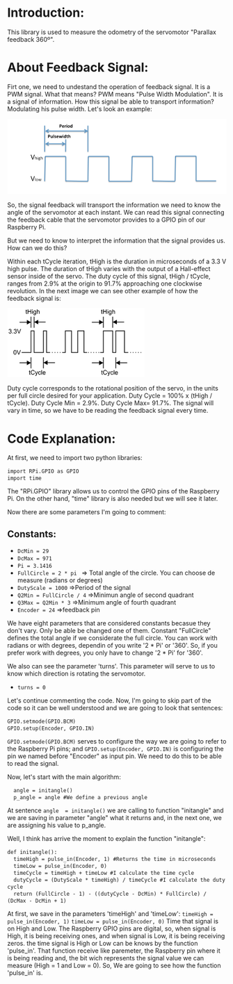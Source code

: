# Introduction:
  This library is used to measure the odometry of the servomotor "Parallax feedback 360º".
  
# About Feedback Signal:
   Firt one, we need to undestand the operation of feedback signal.
  It is a PWM signal. What that means? PWM means "Pulse Width Modulation". It is a signal of information. 
  How this signal be able to transport information? Modulating his pulse width. Let's look an example:
  
  ![can not load the image](https://github.com/TheRoboticsClub/2018-colab-FernandoGonzalez/blob/master/docs/pwm_signal.png)
  
   So, the signal feedback will transport the information we need to know the angle of the servomotor at each instant.
   We can read this signal connecting the feedback cable that the servomotor provides to a GPIO pin of our Raspberry Pi.
   
   But we need to know to interpret the information that the signal provides us. How can we do this?
   
   Within each tCycle iteration, tHigh is the duration in microseconds of a 3.3 V high pulse. The duration of tHigh varies with  the  output  of  a  Hall-effect  sensor  inside  of  the  servo. The  duty  cycle  of  this  signal, tHigh / tCycle, ranges from 2.9% at the origin to 91.7% approaching one clockwise revolution.
   In the next image we can see other example of how the feedback signal is:
   
   ![can not load the image](https://github.com/TheRoboticsClub/2018-colab-FernandoGonzalez/blob/master/docs/feedback_signal.png)
   
   Duty cycle corresponds to the rotational position of the servo, in the units per full circle desired for your application.
   Duty Cycle = 100% x (tHigh / tCycle). Duty Cycle Min = 2.9%. Duty Cycle Max= 91.7%.
   The signal will vary in time, so we have to be reading the feedback signal every time.
  
# Code Explanation:

   At first, we need to import two python libraries:
    
    import RPi.GPIO as GPIO
    import time
   The "RPi.GPIO" library allows us to control the GPIO pins of the Raspberry Pi. On the other hand, "time" library is also needed but we will see it later.
   
   Now there are some parameters I'm going to comment:
   
## Constants:
   * ``DcMin = 29``
   * ``DcMax = 971``
   * ``Pi = 3.1416``
   * ``FullCircle = 2 * pi `` => Total angle of the circle. You can choose de measure (radians or degrees)
   * ``DutyScale = 1000`` =>Period of the signal
   * ``Q2Min = FullCircle / 4`` =>Minimun angle of second quadrant
   * ``Q3Max = Q2Min * 3`` =>Minimum angle of fourth quadrant
   * ``Encoder = 24`` =>feedback pin

  We have eight parameters that are considered constants becasue they don't vary. Only be able be changed one of them. Constant "FullCircle" defines the total angle if we considerate the full circle. You can work with radians or with degrees, dependin of you write '2 * Pi' or '360'. So, if you prefer work with degrees, you only have to change '2 * Pi' for '360'.
  
  We also can see the parameter 'turns'. This parameter will serve to us to know which direction is rotating the servomotor.
  * ``turns = 0``
      
  Let's continue commenting the code. Now, I'm going to skip part of the code so it can be well understood and we are going to look that sentences:
  ```
  GPIO.setmode(GPIO.BCM)
  GPIO.setup(Encoder, GPIO.IN)
  ```
  ``GPIO.setmode(GPIO.BCM)`` serves to configure the way we are going to refer to the Raspberry Pi pins; and ``GPIO.setup(Encoder, GPIO.IN)`` is configuring the pin we named before "Encoder" as input pin. We need to do this to be able to read the signal.
  
  Now, let's start with the main algorithm:
  
  ```
    angle = initangle()
    p_angle = angle #We define a previous angle 
  ```
  At sentence ``angle  = initangle()`` we are calling to function "initangle" and we are saving in parameter "angle" what it returns and, in the next one, we are assigning his value to p_angle.
  
  Well, I think has arrive the moment to explain the function "initangle":
  ```
  def initangle():
    timeHigh = pulse_in(Encoder, 1) #Returns the time in microseconds
    timeLow = pulse_in(Encoder, 0)
    timeCycle = timeHigh + timeLow #I calculate the time cycle
    dutyCycle = (DutyScale * timeHigh) / timeCycle #I calculate the duty cycle
    return (FullCircle - 1) - ((dutyCycle - DcMin) * FullCircle) / (DcMax - DcMin + 1)
  
  ```
  At first, we save in the parameters 'timeHigh' and 'timeLow':
  ``timeHigh = pulse_in(Encoder, 1)``
  ``timeLow = pulse_in(Encoder, 0)``
  Time that signal is on High and Low. The Raspberry GPIO pins are digital, so, when signal is High, it is being receiving ones, and when signal is Low, it is being receiving zeros. the time signal is High or Low can be knows by the function 'pulse_in'. That function receive like paremeter, the Raspberry pin where it is being reading and, the bit wich represents the signal value we can measure (High = 1 and Low = 0). So, We are going to see how the function 'pulse_in' is.
